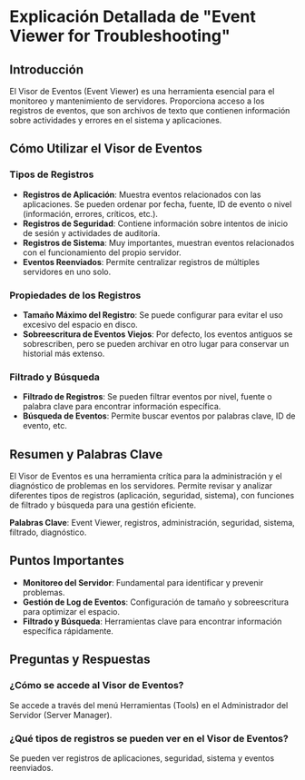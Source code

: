 # Explicación Detallada de "Event Viewer for Troubleshooting"

## Introducción

El Visor de Eventos (Event Viewer) es una herramienta esencial para el monitoreo y mantenimiento de servidores. Proporciona acceso a los registros de eventos, que son archivos de texto que contienen información sobre actividades y errores en el sistema y aplicaciones.

## Cómo Utilizar el Visor de Eventos

### Tipos de Registros

- **Registros de Aplicación**: Muestra eventos relacionados con las aplicaciones. Se pueden ordenar por fecha, fuente, ID de evento o nivel (información, errores, críticos, etc.).
- **Registros de Seguridad**: Contiene información sobre intentos de inicio de sesión y actividades de auditoría.
- **Registros de Sistema**: Muy importantes, muestran eventos relacionados con el funcionamiento del propio servidor.
- **Eventos Reenviados**: Permite centralizar registros de múltiples servidores en uno solo.

### Propiedades de los Registros

- **Tamaño Máximo del Registro**: Se puede configurar para evitar el uso excesivo del espacio en disco.
- **Sobreescritura de Eventos Viejos**: Por defecto, los eventos antiguos se sobrescriben, pero se pueden archivar en otro lugar para conservar un historial más extenso.

### Filtrado y Búsqueda

- **Filtrado de Registros**: Se pueden filtrar eventos por nivel, fuente o palabra clave para encontrar información específica.
- **Búsqueda de Eventos**: Permite buscar eventos por palabras clave, ID de evento, etc.

## Resumen y Palabras Clave

El Visor de Eventos es una herramienta crítica para la administración y el diagnóstico de problemas en los servidores. Permite revisar y analizar diferentes tipos de registros (aplicación, seguridad, sistema), con funciones de filtrado y búsqueda para una gestión eficiente.

**Palabras Clave**: Event Viewer, registros, administración, seguridad, sistema, filtrado, diagnóstico.

## Puntos Importantes

- **Monitoreo del Servidor**: Fundamental para identificar y prevenir problemas.
- **Gestión de Log de Eventos**: Configuración de tamaño y sobreescritura para optimizar el espacio.
- **Filtrado y Búsqueda**: Herramientas clave para encontrar información específica rápidamente.

## Preguntas y Respuestas

### ¿Cómo se accede al Visor de Eventos?

Se accede a través del menú Herramientas (Tools) en el Administrador del Servidor (Server Manager).

### ¿Qué tipos de registros se pueden ver en el Visor de Eventos?

Se pueden ver registros de aplicaciones, seguridad, sistema y eventos reenviados.
